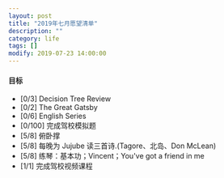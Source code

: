 ```yaml
---
layout: post
title: "2019年七月愿望清单"
description: ""
category: life
tags: []
modify: 2019-07-23 14:00:00
---
```



#### 目标


+ [0/3] Decision Tree Review
+ [0/2] The Great Gatsby
+ [0/6] English Series
+ [0/100] 完成驾校模拟题
+ [5/8] 俯卧撑
+ [5/8] 每晚为 Jujube 读三首诗.(Tagore、北岛、Don McLean)
+ [5/8] 练琴：基本功；Vincent；You've got a friend in me
+ [1/1] 完成驾校视频课程
